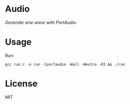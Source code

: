 Audio
=====

*Generate sine wave with PortAudio.*

# Usage

Run:

    gcc run.c -o run -lportaudio -Wall -Wextra -O3 && ./run

# License

MIT
